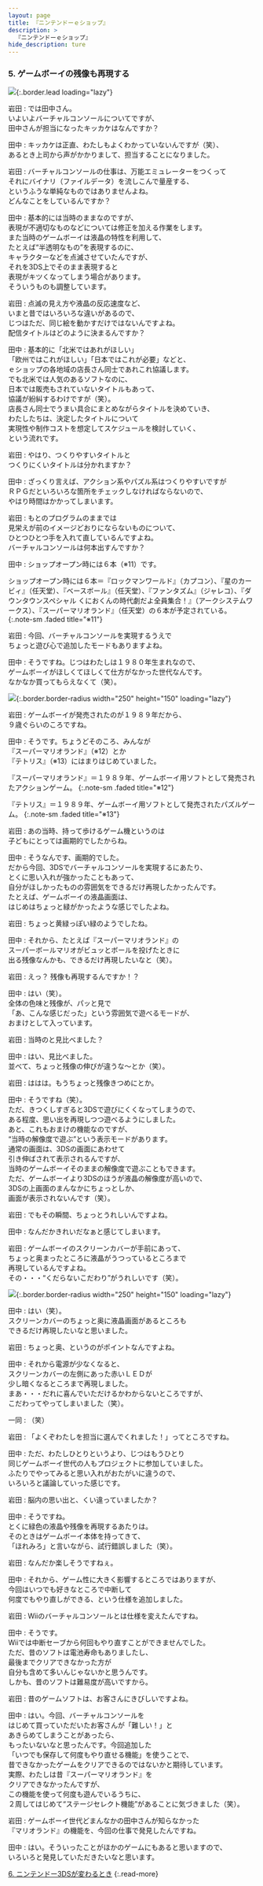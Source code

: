 ```yaml
---
layout: page
title: 『ニンテンドーｅショップ』
description: >
  『ニンテンドーｅショップ』
hide_description: ture
---
```


### 5. ゲームボーイの残像も再現する

![](/interviews/jp/3ds/eshop/vol1/img/mainvisual5.jpg){:.border.lead loading="lazy"}

岩田
: では田中さん。<br>いよいよバーチャルコンソールについてですが、<br>田中さんが担当になったキッカケはなんですか？

田中
: キッカケは正直、わたしもよくわかっていないんですが（笑）、<br>あるとき上司から声がかかりまして、担当することになりました。

岩田
: バーチャルコンソールの仕事は、万能エミュレーターをつくって<br>それにバイナリ（ファイルデータ）を流しこんで量産する、<br>というふうな単純なものではありませんよね。<br>どんなことをしているんですか？

田中
: 基本的には当時のままなのですが、<br>表現が不適切なものなどについては修正を加える作業をします。<br>また当時のゲームボーイは液晶の特性を利用して、<br>たとえば“半透明なもの”を表現するのに、<br>キャラクターなどを点滅させていたんですが、<br>それを3DS上でそのまま表現すると<br>表現がキツくなってしまう場合があります。<br>そういうものも調整しています。

岩田
: 点滅の見え方や液晶の反応速度など、<br>いまと昔ではいろいろな違いがあるので、<br>じつはただ、同じ絵を動かすだけではないんですよね。<br>配信タイトルはどのように決まるんですか？

田中
: 基本的に「北米ではあれがほしい」<br>「欧州ではこれがほしい」「日本ではこれが必要」などと、<br>ｅショップの各地域の店長さん同士であれこれ協議します。<br>でも北米では人気のあるソフトなのに、<br>日本では販売もされていないタイトルもあって、<br>協議が紛糾するわけですが（笑）。<br>店長さん同士でうまい具合にまとめながらタイトルを決めていき、<br>わたしたちは、決定したタイトルについて<br>実現性や制作コストを想定してスケジュールを検討していく、<br>という流れです。

岩田
: やはり、つくりやすいタイトルと<br>つくりにくいタイトルは分かれますか？

田中
: ざっくり言えば、アクション系やパズル系はつくりやすいですが<br>ＲＰＧだといろいろな箇所をチェックしなければならないので、<br>やはり時間はかかってしまいます。

岩田
: もとのプログラムのままでは<br>見栄えが前のイメージどおりにならないものについて、<br>ひとつひとつ手を入れて直しているんですよね。<br>バーチャルコンソールは何本出すんですか？ 

田中
: ショップオープン時には６本（※11）です。


ショップオープン時には６本＝『ロックマンワールド』（カプコン）、『星のカービィ』（任天堂）、『ベースボール』（任天堂）、『ファンタズム』（ジャレコ）、『ダウンタウンスペシャル くにおくんの時代劇だよ全員集合！』（アークシステムワークス）、『スーパーマリオランド』（任天堂）の６本が予定されている。
{:.note-sm .faded title="※11"}

岩田
: 今回、バーチャルコンソールを実現するうえで<br>ちょっと遊び心で追加したモードもありますよね。

田中
: そうですね。じつはわたしは１９８０年生まれなので、<br>ゲームボーイがほしくてほしくて仕方がなかった世代なんです。<br>なかなか買ってもらえなくて（笑）。

![](/interviews/jp/3ds/eshop/vol1/img/photo12.jpg){:.border.border-radius width="250" height="150"  loading="lazy"}

岩田
: ゲームボーイが発売されたのが１９８９年だから、<br>９歳ぐらいのころですね。

田中
: そうです。ちょうどそのころ、みんなが<br>『スーパーマリオランド』（※12）とか<br>『テトリス』（※13）にはまりはじめていました。


『スーパーマリオランド』＝１９８９年、ゲームボーイ用ソフトとして発売されたアクションゲーム。
{:.note-sm .faded title="※12"}


『テトリス』＝１９８９年、ゲームボーイ用ソフトとして発売されたパズルゲーム。
{:.note-sm .faded title="※13"}

岩田
: あの当時、持って歩けるゲーム機というのは<br>子どもにとっては画期的でしたからね。

田中
: そうなんです、画期的でした。<br>だから今回、3DSでバーチャルコンソールを実現するにあたり、<br>とくに思い入れが強かったこともあって、<br>自分がほしかったものの雰囲気をできるだけ再現したかったんです。<br>たとえば、ゲームボーイの液晶画面は、<br>はじめはちょっと緑がかったような感じでしたよね。

岩田
: ちょっと黄緑っぽい緑のようでしたね。

田中
: それから、たとえば『スーパーマリオランド』の<br>スーパーボールマリオがビュッとボールを投げたときに<br>出る残像なんかも、できるだけ再現したいなと（笑）。

岩田
: えっ？ 残像も再現するんですか！？

田中
: はい（笑）。<br>全体の色味と残像が、パッと見で<br>「あ、こんな感じだった」という雰囲気で遊べるモードが、<br>おまけとして入っています。

岩田
: 当時のと見比べました？

田中
: はい、見比べました。<br>並べて、ちょっと残像の伸びが違うな～とか（笑）。

岩田
: ははは。もうちょっと残像きつめにとか。

田中
: そうですね（笑）。<br>ただ、きつくしすぎると3DSで遊びにくくなってしまうので、<br>ある程度、思い出を再現しつつ遊べるようにしました。<br>あと、これもおまけの機能なのですが、<br>“当時の解像度で遊ぶ”という表示モードがあります。<br>通常の画面は、3DSの画面にあわせて<br>引き伸ばされて表示されるんですが、<br>当時のゲームボーイそのままの解像度で遊ぶこともできます。<br>ただ、ゲームボーイより3DSのほうが液晶の解像度が高いので、<br>3DSの上画面のまんなかにちょっとしか、<br>画面が表示されないんです（笑）。

岩田
: でもその瞬間、ちょっとうれしいんですよね。

田中
: なんだかきれいだなぁと感じてしまいます。

岩田
: ゲームボーイのスクリーンカバーが手前にあって、<br>ちょっと奥まったところに液晶がうつっているところまで<br>再現しているんですよね。<br>その・・・“くだらないこだわり”がうれしいです（笑）。

![](/interviews/jp/3ds/eshop/vol1/img/photo13.jpg){:.border.border-radius width="250" height="150"  loading="lazy"}

田中
: はい（笑）。<br>スクリーンカバーのちょっと奥に液晶画面があるところも<br>できるだけ再現したいなと思いました。

岩田
: ちょっと奥、というのがポイントなんですよね。

田中
: それから電源が少なくなると、<br>スクリーンカバーの左側にあった赤いＬＥＤが<br>少し暗くなるところまで再現しました。<br>まあ・・・だれに喜んでいただけるかわからないところですが、<br>こだわってやってしまいました（笑）。

一同
: （笑）

岩田
: 「よくぞわたしを担当に選んでくれました！」ってところですね。

田中
: ただ、わたしひとりというより、じつはもうひとり<br>同じゲームボーイ世代の人もプロジェクトに参加していました。<br>ふたりでやってみると思い入れがおたがいに違うので、<br>いろいろと議論していった感じです。

岩田
: 脳内の思い出と、くい違っていましたか？

田中
: そうですね。<br>とくに緑色の液晶や残像を再現するあたりは。<br>そのときはゲームボーイ本体を持ってきて、<br>「ほれみろ」と言いながら、試行錯誤しました（笑）。

岩田
: なんだか楽しそうですねぇ。

田中
: それから、ゲーム性に大きく影響するところではありますが、<br>今回はいつでも好きなところで中断して<br>何度でもやり直しができる、という仕様を追加しました。

岩田
: Wiiのバーチャルコンソールとは仕様を変えたんですね。

田中
: そうです。<br>Wiiでは中断セーブから何回もやり直すことができませんでした。<br>ただ、昔のソフトは電池寿命もありましたし、<br>最後までクリアできなかった方が<br>自分も含めて多いんじゃないかと思うんです。<br>しかも、昔のソフトは難易度が高いですから。

岩田
: 昔のゲームソフトは、お客さんにきびしいですよね。

田中
: はい。今回、バーチャルコンソールを<br>はじめて買っていただいたお客さんが「難しい！」と<br>あきらめてしまうことがあったら、<br>もったいないなと思ったんです。今回追加した<br>「いつでも保存して何度もやり直せる機能」を使うことで、<br>昔できなかったゲームをクリアできるのではないかと期待しています。<br>実際、わたしは昔『スーパーマリオランド』を<br>クリアできなかったんですが、<br>この機能を使って何度も遊んでいるうちに、<br>２周してはじめて“ステージセレクト機能”があることに気づきました（笑）。

岩田
: ゲームボーイ世代どまんなかの田中さんが知らなかった<br>『マリオランド』の機能を、今回の仕事で発見したんですね。

田中
: はい。そういったことがほかのゲームにもあると思いますので、<br>いろいろと発見していただきたいなと思います。



[6. ニンテンドー3DSが変わるとき](6.md)
{:.read-more}
